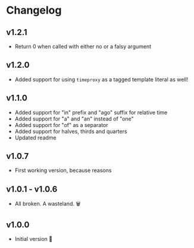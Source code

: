 # Changelog

## v1.2.1
- Return 0 when called with either no or a falsy argument

## v1.2.0
- Added support for using `timeproxy` as a tagged template literal as well!

## v1.1.0
- Added support for "in" prefix and "ago" suffix for relative time
- Added support for "a" and "an" instead of "one"
- Added support for "of" as a separator
- Added support for halves, thirds and quarters
- Updated readme

## v1.0.7
- First working version, because reasons

## v1.0.1 - v1.0.6
- All broken. A wasteland. 🗑

## v1.0.0
- Initial version 💪
